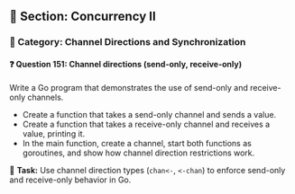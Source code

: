 ## 📘 Section: Concurrency II  
### 🔹 Category: Channel Directions and Synchronization  
#### ❓ Question 151: Channel directions (send-only, receive-only)

Write a Go program that demonstrates the use of send-only and receive-only channels.

- Create a function that takes a send-only channel and sends a value.
- Create a function that takes a receive-only channel and receives a value, printing it.
- In the main function, create a channel, start both functions as goroutines, and show how channel direction restrictions work.

🔧 **Task:** Use channel direction types (`chan<-`, `<-chan`) to enforce send-only and receive-only behavior in Go.
